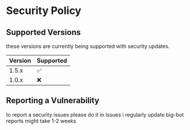 # Security Policy

## Supported Versions

these versions are currently being supported with security updates.

| Version | Supported          |
| ------- | ------------------ |
| 1.5.x   | :white_check_mark: |
| 1.0.x   | :x:                |     version 1.0.x is no longer in this respitory           

## Reporting a Vulnerability

to report a security issues please do it in Issues
i regularly update big-bot reports might take 1-2 weeks 
